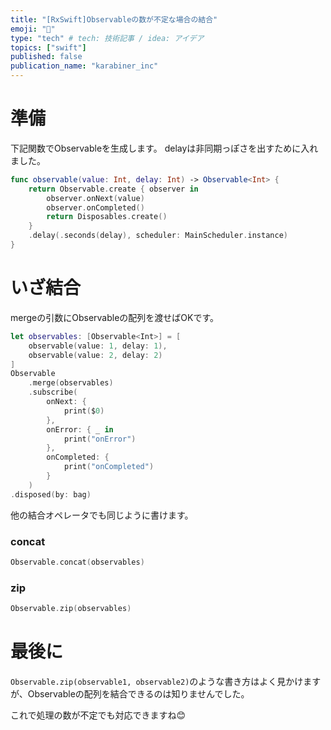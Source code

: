 ```yaml
---
title: "[RxSwift]Observableの数が不定な場合の結合"
emoji: "🐾"
type: "tech" # tech: 技術記事 / idea: アイデア
topics: ["swift"]
published: false
publication_name: "karabiner_inc"
---
```

# 準備
下記関数でObservableを生成します。
delayは非同期っぽさを出すために入れました。
```swift
func observable(value: Int, delay: Int) -> Observable<Int> {
    return Observable.create { observer in
        observer.onNext(value)
        observer.onCompleted()
        return Disposables.create()
    }
    .delay(.seconds(delay), scheduler: MainScheduler.instance)
}
```

# いざ結合
mergeの引数にObservableの配列を渡せばOKです。

```swift
let observables: [Observable<Int>] = [
    observable(value: 1, delay: 1),
    observable(value: 2, delay: 2)
]
Observable
    .merge(observables)
    .subscribe(
        onNext: {
            print($0)
        },
        onError: { _ in
            print("onError")
        },
        onCompleted: {
            print("onCompleted")
        }
    )
.disposed(by: bag)
```


他の結合オペレータでも同じように書けます。
### concat
```swift
Observable.concat(observables)
```

### zip
```swift
Observable.zip(observables)
```

# 最後に
`Observable.zip(observable1, observable2)`のような書き方はよく見かけますが、Observableの配列を結合できるのは知りませんでした。

これで処理の数が不定でも対応できますね😊